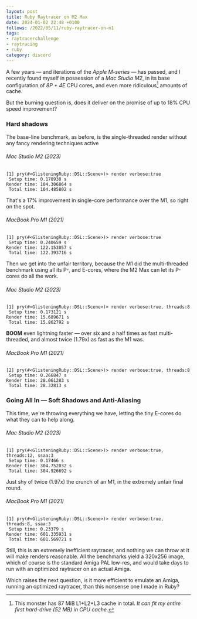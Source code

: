 ```yaml
---
layout: post
title: Ruby Raytracer on M2 Max
date: 2024-01-02 22:48 +0100
follows: /2022/05/11/ruby-raytracer-on-m1
tags:
- raytracerchallenge
- raytracing
- ruby
category: discord
---
```

A few years — and iterations of the _Apple M-series_ — has passed, and I recently found myself in possession of a _Mac Studio M2_, in its base configuration of _8P + 4E_ CPU cores, and even more ridiculous[^1] amounts of cache.

[^1]: This monster has 87 MiB L1+L2+L3 cache in total. _It can fit my entire first hard-drive (52 MB) in CPU cache._

But the burning question is, does it deliver on the promise of up to 18% CPU speed improvement?

### Hard shadows

The base-line benchmark, as before, is the single-threaded render without any fancy rendering techniques active

###### Mac Studio M2 (2023)

```pry
[1] pry(#<GlisteningRuby::DSL::Scene>)> render verbose:true
 Setup time: 0.178938 s
Render time: 104.306864 s
 Total time: 104.485802 s
```

That's a 17% improvement in single-core performance over the M1, so right on the spot.

###### MacBook Pro M1 (2021)

```pry
[1] pry(#<GlisteningRuby::DSL::Scene>)> render verbose:true
 Setup time: 0.240659 s
Render time: 122.153057 s
 Total time: 122.393716 s
```

Then we get into the unfair territory, because the M1 did the multi-threaded benchmark using all its P-, and E-cores, where the M2 Max can let its P-cores do all the work.

###### Mac Studio M2 (2023)

```pry
[1] pry(#<GlisteningRuby::DSL::Scene>)> render verbose:true, threads:8
 Setup time: 0.173121 s
Render time: 15.689671 s
 Total time: 15.862792 s
```

**BOOM** even lightning faster — over six and a half times as fast multi-threaded, and almost twice (1.79x) as fast as the M1 was.

###### MacBook Pro M1 (2021)

```pry
[2] pry(#<GlisteningRuby::DSL::Scene>)> render verbose:true, threads:8
 Setup time: 0.266847 s
Render time: 28.061283 s
 Total time: 28.32813 s
```

### Going All In — Soft Shadows and Anti-Aliasing

This time, we're throwing everything we have, letting the tiny E-cores do what they can to help along.

###### Mac Studio M2 (2023)

```pry
[1] pry(#<GlisteningRuby::DSL::Scene>)> render verbose:true, threads:12, ssaa:3
 Setup time: 0.17466 s
Render time: 304.752032 s
 Total time: 304.926692 s
```

Just shy of twice (1.97x) the crunch of an M1, in the extremely unfair final round.

###### MacBook Pro M1 (2021)

```pry
[1] pry(#<GlisteningRuby::DSL::Scene>)> render verbose:true, threads:8, ssaa:3
 Setup time: 0.23379 s
Render time: 601.335931 s
 Total time: 601.569721 s
```

Still, this is an extremely inefficient raytracer, and nothing we can throw at it will make renders reasonable. All the benchmarks yield a 320x256 image, which of course is the standard Amiga PAL low-res, and would take days to run with an optimized raytracer on an actual Amiga.

Which raises the next question, is it more efficient to emulate an Amiga, running an optimized raytracer, than this nonsense one I made in Ruby?
